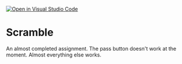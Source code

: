 [![Open in Visual Studio Code](https://classroom.github.com/assets/open-in-vscode-f059dc9a6f8d3a56e377f745f24479a46679e63a5d9fe6f495e02850cd0d8118.svg)](https://classroom.github.com/online_ide?assignment_repo_id=7128814&assignment_repo_type=AssignmentRepo)
# Scramble

An almost completed assignment. The pass button doesn't work at the moment. Almost everything else works.
